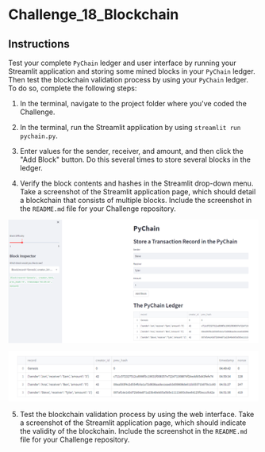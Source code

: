 # Challenge_18_Blockchain

## Instructions

Test your complete `PyChain` ledger and user interface by running your
Streamlit application and storing some mined blocks in your `PyChain` ledger.
Then test the blockchain validation process by using your `PyChain` ledger.
To do so, complete the following steps:

1. In the terminal, navigate to the project folder where you've coded the
 Challenge.

2. In the terminal, run the Streamlit application by
using `streamlit run pychain.py`.

3. Enter values for the sender, receiver, and amount, and then click the "Add
Block" button. Do this several times to store several blocks in the ledger.

4. Verify the block contents and hashes in the Streamlit drop-down menu.
Take a screenshot of the Streamlit application page, which should detail a
blockchain that consists of multiple blocks. Include the screenshot in the
`README.md` file for your Challenge repository.

![Blockchain Validation 1](./Challenge_18/Images/multiple_blockchain_validation_1.png)

![Blockchain Validation 1](./Challenge_18/Images/multiple_blockchain_validation_2.png)

5. Test the blockchain validation process by using the web interface.
Take a screenshot of the Streamlit application page, which should indicate
the validity of the blockchain. Include the screenshot in the `README.md`
file for your Challenge repository.

